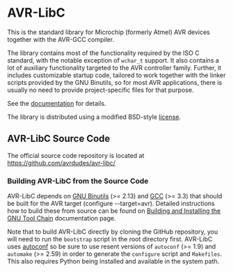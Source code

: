# AVR-LibC

This is the standard library for Microchip (formerly Atmel) AVR
devices together with the AVR-GCC compiler.

The library contains most of the functionality required by the ISO C
standard, with the notable exception of `wchar_t` support. It also
contains a lot of auxiliary functionality targeted to the AVR
controller family. Further, it includes customizable startup code,
tailored to work together with the linker scripts provided by the GNU
Binutils, so for most AVR applications, there is usually no need to
provide project-specific files for that purpose.

See the [documentation](https://avrdudes.github.io/avr-libc/)
for details.

The library is distributed using a modified BSD-style
[license](LICENSE).

## AVR-LibC Source Code

The official source code repository is located at
https://github.com/avrdudes/avr-libc/

### Building AVR-LibC from the Source Code

AVR-LibC depends on [GNU Binutils](https://sourceware.org/binutils/) (>= 2.13)
and [GCC](https://gcc.gnu.org/) (>= 3.3) that should be built for the AVR
target (configure --target=avr). Detailed instructions how to build these from
source can be found on
[Building and Installing the GNU Tool Chain](http://https://avrdudes.github.io/avr-libc/avr-libc-user-manual/install_tools.html) documentation page.

Note that to build AVR-LibC directly by cloning the GitHub repository, you will
need to run the `bootstrap` script in the root directory first. AVR-LibC uses
[autoconf]() so be sure to use resent versions of `autoconf` (>= 1.9)
and `automake` (>= 2.59) in order to generate the `configure`
script and `Makefiles`. This also requires Python being installed and available
in the system path.
